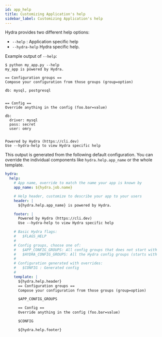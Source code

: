 ```yaml
---
id: app_help
title: Customizing Application's help
sidebar_label: Customizing Application's help
---
```

Hydra provides two different help options:
* `--help` : Application specific help
* `--hydra-help` Hydra specific help. 

Example output of `--help`:
```text
$ python my_app.py --help
my_app is powered by Hydra.

== Configuration groups ==
Compose your configuration from those groups (group=option)

db: mysql, postgresql


== Config ==
Override anything in the config (foo.bar=value)

db:
  driver: mysql
  pass: secret
  user: omry


Powered by Hydra (https://cli.dev)
Use --hydra-help to view Hydra specific help
```

This output is generated from the following default configuration.
You can override the individual components like `hydra.help.app_name` or the whole template. 
```yaml
hydra:
  help:
    # App name, override to match the name your app is known by
    app_name: ${hydra.job.name}

    # Help header, customize to describe your app to your users
    header: |
      ${hydra.help.app_name} is powered by Hydra.

    footer: |
      Powered by Hydra (https://cli.dev)
      Use --hydra-help to view Hydra specific help

    # Basic Hydra flags:
    #   $FLAGS_HELP
    #
    # Config groups, choose one of:
    #   $APP_CONFIG_GROUPS: All config groups that does not start with hydra/.
    #   $HYDRA_CONFIG_GROUPS: All the Hydra config groups (starts with hydra/)
    #
    # Configuration generated with overrides:
    #   $CONFIG : Generated config
    #
    template: |
      ${hydra.help.header}
      == Configuration groups ==
      Compose your configuration from those groups (group=option)

      $APP_CONFIG_GROUPS

      == Config ==
      Override anything in the config (foo.bar=value)

      $CONFIG

      ${hydra.help.footer}
```